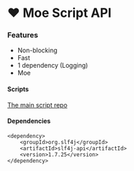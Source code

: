 # ❤ Moe Script API
### Features
- Non-blocking
- Fast
- 1 dependency (Logging)
- Moe
#### Scripts
[The main script repo](https://github.com/y785/moe-scripts)
#### Dependencies
```
<dependency>
    <groupId>org.slf4j</groupId>
    <artifactId>slf4j-api</artifactId>
    <version>1.7.25</version>
</dependency>
```
